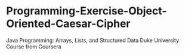 # Programming-Exercise-Object-Oriented-Caesar-Cipher
Java Programming: Arrays, Lists, and Structured Data Duke University Course from Coursera
